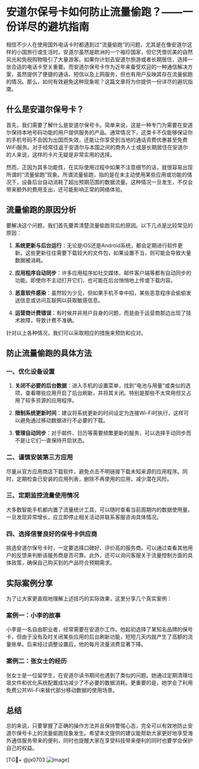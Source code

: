 # 安道尔保号卡如何防止流量偷跑？——一份详尽的避坑指南

相信不少人在使用国外电话卡时都遇到过“流量偷跑”的问题，尤其是在像安道尔这样的小国旅行或生活时。安道尔虽然是欧洲的一个袖珍国家，但它凭借优美的自然风光和免税购物吸引了大量游客。如果你计划去安道尔旅游或者长期居住，选择一张合适的电话卡至关重要。而安道尔保号卡作为近年来备受欢迎的一种通信解决方案，虽然提供了便捷的通话、短信以及上网服务，但也有用户反映其存在流量偷跑的情况。那么，如何有效避免这种现象呢？这篇文章将为你提供一份详尽的避坑指南。

## 什么是安道尔保号卡？

首先，我们需要了解什么是安道尔保号卡。简单来说，这是一种专门为需要在安道尔保持本地号码功能的用户提供服务的产品。通常情况下，这类卡不仅能够保证你的手机号码不会因为出国而失效，还能让你享受到当地的通话资费优惠甚至免费WiFi服务。对于经常往返于安道尔与本国之间的商务人士或是长期居住在安道尔的人来说，这样的卡片无疑是非常实用的选择。

然而，正因为其多功能性，在实际使用过程中如果不注意细节的话，就很容易出现所谓的“流量偷跑”现象。所谓流量偷跑，指的是在未主动使用某些应用或功能的情况下，设备后台自动消耗了超出预期范围的数据流量。这种情况一旦发生，不仅会带来额外的费用支出，还可能影响正常的网络体验。

## 流量偷跑的原因分析

要解决这个问题，我们首先要弄清楚流量偷跑背后的原因。以下几点是比较常见的原因：

1. **系统更新与后台运行**：无论是iOS还是Android系统，都会定期进行软件更新。这些更新往往需要下载较大的文件包，如果设置不当，则可能会导致大量数据被消耗。
   
2. **应用程序自动同步**：许多应用程序如社交媒体、邮件客户端等都有自动同步的功能。即使你不主动打开它们，也可能在后台悄悄地上传或下载内容。

3. **恶意软件感染**：虽然较为少见，但如果手机不幸中招，某些恶意程序会偷偷发送信息或访问互联网以获取敏感信息。

4. **运营商计费错误**：有时候并非用户自身的问题，而是由于运营商那边出现了技术故障，导致计费不准确。

针对以上各种情况，我们可以采取相应的措施来预防和应对。

## 防止流量偷跑的具体方法

### 一、优化设备设置

1. **关闭不必要的后台数据**：进入手机的设置菜单，找到“电池与用量”或类似的选项，查看哪些应用开启了后台刷新，并将其关闭。特别是那些不太常用但又占用了较多资源的应用程序。
   
2. **限制系统更新时间**：建议将系统更新的时间设定为连接Wi-Fi时执行，这样可以避免通过移动数据进行不必要的下载。

3. **管理自动同步**：对于邮件、日历等需要频繁更新的服务，可以选择手动同步而不是让它们一直保持开启状态。

### 二、谨慎安装第三方应用

尽量从官方应用商店下载软件，避免点击不明链接下载未知来源的应用程序。同时，定期检查已安装的应用列表，删除不再使用的应用，减少潜在风险。

### 三、定期监控流量使用情况

大多数智能手机都内置了流量统计工具，可以随时查看当前周期内的数据使用量。一旦发现异常增长，应立即停止相关活动并联系客服咨询具体情况。

### 四、选择信誉良好的保号卡供应商

挑选安道尔保号卡时，一定要选择口碑好、评价高的服务商。可以通过查看其他用户的反馈来判断该服务商是否可靠。此外，还可以询问客服关于流量控制方面的具体政策，确保自己购买到的产品符合预期需求。

## 实际案例分享

为了让大家更直观地理解上述技巧的实际效果，这里分享几个真实案例：

### 案例一：小李的故事

小李是一名自由职业者，经常需要在安道尔工作。他起初选择了某知名品牌的保号卡，但由于没有及时关闭某些应用的后台刷新功能，短短几天内就产生了高额的流量账单。后来经过调整设置后，他的每月流量消费显著下降。

### 案例二：张女士的经历

张女士是一位留学生，在安道尔读书期间也遇到了类似的问题。她通过定期清理垃圾文件和优化系统配置成功减少了不必要的数据消耗。更重要的是，她学会了利用免费公共Wi-Fi来替代部分移动数据的使用场景。

## 总结

总的来说，只要掌握了正确的操作方法并且保持警惕心态，完全可以有效地防止安道尔保号卡上的流量偷跑现象发生。希望本文提供的建议能帮助大家更好地享受海外通信服务带来的便利，同时也提醒大家在享受科技带来便利的同时也要学会保护自己的权益。

[TG💪+ @jx0703 ![Image](https://github.com/user-attachments/assets/dbca1d08-cadb-493c-b0ec-ad6f7a83f270)]